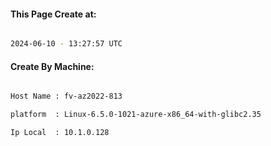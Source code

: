 
   
#### This Page Create at:

```bash

2024-06-10 - 13:27:57 UTC

```

#### Create By Machine:

```bash

Host Name : fv-az2022-813

platform  : Linux-6.5.0-1021-azure-x86_64-with-glibc2.35

Ip Local  : 10.1.0.128

```

